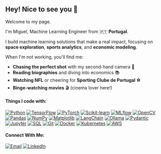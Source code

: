 ## Hey! Nice to see you 👋
Welcome to my page.

I'm Miguel, Machine Learning Engineer from 🇵🇹 **Portugal**.

I build machine learning solutions that make a real impact, focusing on **space exploration**, **sports analytics**, and **economic modeling**.

When I'm not working, you'll find me:  
- **Chasing the perfect shot** with my second-hand camera 📸  
- **Reading biographies** and diving into economics 📚  
- **Watching NFL** or cheering for **Sporting Clube de Portugal** ⚽  
- **Binge-watching movies** 🎬 (cinema lover here!)

#### Things I code with:
[![Python](https://img.shields.io/badge/-Python-3776AB?style=flat&logo=python&logoColor=ffffff)](https://www.python.org/)
[![TensorFlow](https://img.shields.io/badge/-TensorFlow-FF6F00?style=flat&logo=tensorflow&logoColor=ffffff)](https://www.tensorflow.org/)
[![PyTorch](https://img.shields.io/badge/-PyTorch-EE4C2C?style=flat&logo=pytorch&logoColor=ffffff)](https://pytorch.org/)
[![Scikit-learn](https://img.shields.io/badge/-Scikit--learn-F7931E?style=flat&logo=scikit-learn&logoColor=ffffff)](https://scikit-learn.org/)
[![MLflow](https://img.shields.io/badge/-MLflow-2A6B38?style=flat&logo=mlflow&logoColor=ffffff)](https://mlflow.org/)
[![OpenCV](https://img.shields.io/badge/-OpenCV-5C3EE8?style=flat&logo=opencv&logoColor=ffffff)](https://opencv.org/)
[![Pandas](https://img.shields.io/badge/-Pandas-150458?style=flat&logo=pandas&logoColor=ffffff)](https://pandas.pydata.org/)
[![NumPy](https://img.shields.io/badge/-NumPy-013243?style=flat&logo=numpy&logoColor=ffffff)](https://numpy.org/)
[![Matplotlib](https://img.shields.io/badge/Matplotlib-%23ffffff.svg?style=flat&logo=Matplotlib&logoColor=ffffff)](https://matplotlib.org/)
[![LangChain](https://img.shields.io/badge/-LangChain-FF4F00?style=flat&logo=langchain&logoColor=ffffff)](https://www.langchain.com/)
[![Ollama](https://img.shields.io/badge/-Ollama-000000?style=flat&logo=ollama&logoColor=ffffff)](https://ollama.com/)
[![Pydantic](https://img.shields.io/badge/-Pydantic-2C3E50?style=flat&logo=pydantic&logoColor=ffffff)](https://pydantic-docs.helpmanual.io/)
[![Jupyter](https://img.shields.io/badge/-Jupyter-F37626?style=flat&logo=jupyter&logoColor=ffffff)](https://jupyter.org/)
[![SQL](https://img.shields.io/badge/-SQL-4479A1?style=flat&logo=postgresql&logoColor=ffffff)](https://www.postgresql.org/)
[![Git](https://img.shields.io/badge/-Git-F05032?style=flat&logo=git&logoColor=ffffff)](https://git-scm.com/)
[![Docker](https://img.shields.io/badge/-Docker-2496ED?style=flat&logo=docker&logoColor=ffffff)](https://www.docker.com/)
[![Kubernetes](https://img.shields.io/badge/-Kubernetes-326CE5?style=flat&logo=kubernetes&logoColor=ffffff)](https://kubernetes.io/)
[![AWS](https://img.shields.io/badge/AWS-%23FF9900.svg?style=flat&logo=amazon-aws&logoColor=ffffff)](https://aws.amazon.com/)

#### Connect With Me:
[![Email](https://img.shields.io/badge/-Email-D14836?style=flat&logo=gmail&logoColor=ffffff)](mailto:mdu97@hotmail.com)
[![LinkedIn](https://img.shields.io/badge/-LinkedIn-0077B5?style=flat&logo=linkedin&logoColor=ffffff)](https://linkedin.com/in/miguelmendesduarte)
